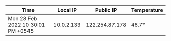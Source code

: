 | Time     | Local IP | Public IP | Temperature |
| ----------- | ----------- | ----------- | ----------- |
| Mon 28 Feb 2022 10:30:01 PM +0545      | 10.0.2.133     | 122.254.87.178  | 46.7° |
